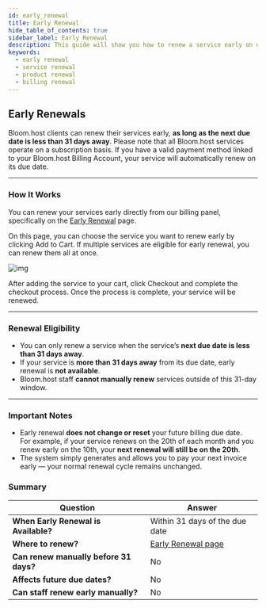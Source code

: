 ```yaml
---
id: early_renewal
title: Early Renewal
hide_table_of_contents: true
sidebar_label: Early Renewal
description: This guide will show you how to renew a service early on our billing panel
keywords:
  - early renewal
  - service renewal
  - product renewal
  - billing renewal
---
```


## Early Renewals

Bloom.host clients can renew their services early, **as long as the next due date is less than 31 days away**. Please note that all Bloom.host services operate on a subscription basis. If you have a valid payment method linked to your Bloom.host Billing Account, your service will automatically renew on its due date.

---

### How It Works

You can renew your services early directly from our billing panel, specifically on the [Early Renewal](https://billing.bloom.host/service-renewals) page.

On this page, you can choose the service you want to renew early by clicking Add to Cart. If multiple services are eligible for early renewal, you can renew them all at once.

![img](/billing/early_renewal/1.png)

After adding the service to your cart, click Checkout and complete the checkout process. Once the process is complete, your service will be renewed.

---

### Renewal Eligibility

- You can only renew a service when the service’s **next due date is less than 31 days away**.  
- If your service is **more than 31 days away** from its due date, early renewal is **not available**.  
- Bloom.host staff **cannot manually renew** services outside of this 31-day window.

---

### Important Notes

- Early renewal **does not change or reset** your future billing due date.  
  For example, if your service renews on the 20th of each month and you renew early on the 10th, your **next renewal will still be on the 20th**.
- The system simply generates and allows you to pay your next invoice early — your normal renewal cycle remains unchanged.

### Summary

| Question | Answer |
|----------|----------|
| **When Early Renewal is Available?** | Within 31 days of the due date |
| **Where to renew?** | [Early Renewal page](https://billing.bloom.host/service-renewals) |
| **Can renew manually before 31 days?** | No |
| **Affects future due dates?** | No |
| **Can staff renew early manually?** | No |